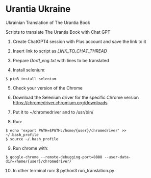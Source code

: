 # Urantia Ukraine

Ukrainian Translation of The Urantia Book

Scripts to translate The Urantia Book with Chat GPT

1. Create ChatGPT4 session with Plus account and save the link to it

2. Insert link to script as _LINK_TO_CHAT_THREAD_

3. Prepare _Doc1_eng.txt_ with lines to be translated

4. Install selenium:

```
$ pip3 install selenium
```

5. Check your version of the Chrome

6. Download the Selenium driver for the specific Chrome version https://chromedriver.chromium.org/downloads

7. Put it to ~/chromedriver and to /usr/bin/

8. Run:
```
$ echo 'export PATH=$PATH:/home/{user}/chromedriver' >> ~/.bash_profile
$ source ~/.bash_profile
```
9. Run chrome with:
```
$ google-chrome --remote-debugging-port=8888 --user-data-dir=/home/{user}/chromedriver/
```
10. In other terminal run:
$ python3 run_translation.py